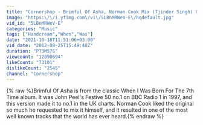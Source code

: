 ```yaml
---
title: "Cornershop - Brimful Of Asha, Norman Cook Mix (Tjinder Singh) Official Music Video"
image: "https:\/\/i.ytimg.com\/vi\/5LBnMRWeV-E\/hqdefault.jpg"
vid_id: "5LBnMRWeV-E"
categories: "Music"
tags: ["Handcream","When","Was"]
date: "2021-10-18T11:51:06+03:00"
vid_date: "2012-08-25T15:49:48Z"
duration: "PT3M57S"
viewcount: "12890694"
likeCount: "73101"
dislikeCount: "2545"
channel: "Cornershop"
---
```

{% raw %}Brimful Of Asha is from the classic When I Was Born For The 7th Time album.  It was John Peel's Festive 50 no.1 on BBC Radio 1 in 1997, and this version made it to no.1 in the UK charts.  Norman Cook liked the original so much he requested to mix it himself, and it resulted in one of the most well known tracks that the world has ever heard.{% endraw %}
